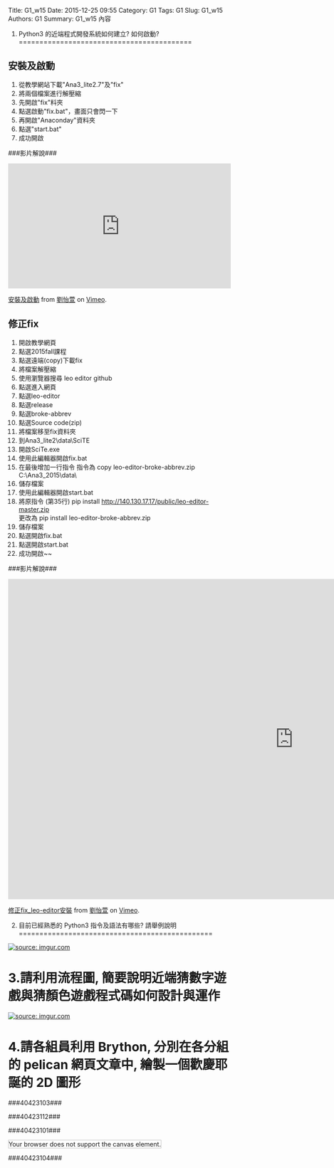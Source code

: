 Title: G1_w15
Date: 2015-12-25 09:55
Category: G1
Tags: G1
Slug: G1_w15
Authors: G1
Summary: G1_w15 內容

 1. Python3 的近端程式開發系統如何建立? 如何啟動?
==========================================
            
                    
                        
安裝及啟動
-----------------
1. 從教學網站下載"Ana3_lite2.7"及"fix"
2. 將兩個檔案進行解壓縮
3. 先開啟"fix"料夾
4. 點選啟動"fix.bat"，畫面只會閃一下
5. 再開啟"Anaconday"資料夾
6. 點選"start.bat"
7. 成功開啟
        
            
###影片解說###
                                            
<iframe src="https://player.vimeo.com/video/145948723" width="500" height="281" frameborder="0" webkitallowfullscreen mozallowfullscreen allowfullscreen></iframe> <p><a href="https://vimeo.com/145948723">安裝及啟動</a> from <a href="https://vimeo.com/user45467634">劉怡萱</a> on <a href="https://vimeo.com">Vimeo</a>.</p>
            
               
                
修正fix
-----------
1. 開啟教學網頁
2. 點選2015fall課程
3. 點選遠端(copy)下載fix
4. 將檔案解壓縮
5. 使用瀏覽器搜尋 leo editor github
6. 點選進入網頁
7. 點選leo-editor
8. 點選release
9. 點選broke-abbrev
10. 點選Source code(zip)
11. 將檔案移至fix資料夾
12. 到Ana3_lite2\data\SciTE
13. 開啟SciTe.exe 
14. 使用此編輯器開啟fix.bat
15. 在最後增加一行指令
      指令為  copy leo-editor-broke-abbrev.zip C:\Ana3_2015\data\                            
16. 儲存檔案
17. 使用此編輯器開啟start.bat
18. 將原指令 (第35行) pip install http://140.130.17.17/public/leo-editor-master.zip           
     更改為 pip install leo-editor-broke-abbrev.zip
19. 儲存檔案
20. 點選開啟fix.bat
21. 點選開啟start.bat
22. 成功開啟~~                
                    
                    
###影片解說###
                            
                            

<iframe src="https://player.vimeo.com/video/147597320" width="1280" height="720" frameborder="0" webkitallowfullscreen mozallowfullscreen allowfullscreen></iframe> <p><a href="https://vimeo.com/147597320">修正fix_leo-editor安裝</a> from <a href="https://vimeo.com/user45467634">劉怡萱</a> on <a href="https://vimeo.com">Vimeo</a>.</p>
            
                
                
 2. 目前已經熟悉的 Python3 指令及語法有哪些? 請舉例說明
===============================================
                    
                            
                            
                            
<a href="http://imgur.com/FxIA2DT"><img src="http://i.imgur.com/FxIA2DT.jpg" title="source: imgur.com" /></a>
                    
                            
                            
                            
3.請利用流程圖, 簡要說明近端猜數字遊戲與猜顏色遊戲程式碼如何設計與運作
===============================================================
                
                
                
                
<a href="http://imgur.com/Vb0uBlB"><img src="http://i.imgur.com/Vb0uBlB.jpg" title="source: imgur.com" /></a>
            
            
            
            
4.請各組員利用 Brython, 分別在各分組的 pelican 網頁文章中, 繪製一個歡慶耶誕的 2D 圖形
=======================================================================
                    
                    
                    
###40423103###
                                
                                    
<!-- 導入 brython.js -->

<script type="text/javascript" src="js/Brython3.2.3-20151122-082712/G1-40423103.js"></script>

<!-- 啟動 brython() -->

<script>
window.onload=function(){
brython(1);
}
</script>

<!-- 以下利用 Brython 程式執行繪圖 -->

<canvas id="plotarea" width="400" height="410"></canvas>

<script type="text/python3">
# 導入 doc
from browser import document as doc
from browser import console
import math

# 準備繪圖畫布
canvas = doc["plotarea"]
ctx = canvas.getContext("2d")
    

ctx.beginPath()
grd=ctx.createLinearGradient(0,0,0,400)
grd.addColorStop(1,"#FF0000")
grd.addColorStop(0,"#FFFF00")
ctx.lineWidth = 20
ctx.strokeStyle = grd
ctx.moveTo(0,0)
ctx.lineTo(0,400)
ctx.stroke()

ctx.beginPath()
grd=ctx.createLinearGradient(400,0,0,0)
grd.addColorStop(1,"#FFFF00")
grd.addColorStop(0,"#00FF00")
ctx.strokeStyle = grd
ctx.moveTo(0,0)
ctx.lineTo(400,0)
ctx.stroke()

ctx.beginPath()
grd=ctx.createLinearGradient(0,400,0,0)
grd.addColorStop(1,"#00FF00")
grd.addColorStop(0,"#FFFF00")
ctx.strokeStyle = grd
ctx.moveTo(400,0)
ctx.lineTo(400,400)
ctx.stroke()

ctx.beginPath()
grd=ctx.createLinearGradient(0,0,400,0)
grd.addColorStop(0,"#FF0000")
grd.addColorStop(1,"#FFFF00")
ctx.strokeStyle = grd
ctx.moveTo(0,410)
ctx.lineTo(400,410)
ctx.stroke()


ctx.beginPath()
ctx.moveTo(140, 60)
ctx.quadraticCurveTo(170, 45, 200, 15)
ctx.moveTo(200, 12)
ctx.quadraticCurveTo(230, 43, 260, 61)
ctx.moveTo(260, 60)
ctx.lineTo(140, 60)

ctx.moveTo(100, 120)
ctx.quadraticCurveTo(150, 95, 180, 60)
ctx.moveTo(220, 60)
ctx.quadraticCurveTo(250, 95, 300, 120)
ctx.moveTo(100, 120)
ctx.lineTo(300, 120)

ctx.moveTo(60, 190)
ctx.quadraticCurveTo(120, 165, 160, 120)
ctx.moveTo(240, 120)
ctx.quadraticCurveTo(280, 165, 340, 190)
ctx.moveTo(60, 190)
ctx.lineTo(340, 190)

ctx.moveTo(20, 270)
ctx.quadraticCurveTo(80, 250, 140, 190)
ctx.moveTo(260, 190)
ctx.quadraticCurveTo(320, 250, 380, 270)
ctx.moveTo(20, 270)
ctx.lineTo(380, 270)

ctx.lineWidth = 5
ctx.strokeStyle = "#008800"
ctx.stroke()


ctx.fillStyle = "#663300"
ctx.fillRect(180,271.5,40,129)


ctx.beginPath()
ctx.fillStyle = "#9900FF"
ctx.fillRect(260,340,60,60)
ctx.stroke()

ctx.moveTo(260,370)
ctx.lineTo(320,370)

ctx.moveTo(290,340)
ctx.lineTo(290,400)

ctx.moveTo(290,340)
ctx.lineTo(260,320)

ctx.moveTo(290,340)
ctx.lineTo(280,300)

ctx.moveTo(258,321)
ctx.lineTo(282,300)

ctx.moveTo(290,340)
ctx.lineTo(300,300)

ctx.moveTo(290,340)
ctx.lineTo(320,320)

ctx.moveTo(298,300)
ctx.lineTo(322,320)

ctx.lineWidth = 5
ctx.strokeStyle = "#FFCC00"
ctx.stroke()


ctx.beginPath()
ctx.fillStyle = "#000099"
ctx.fillRect(60,340,100,60)

ctx.moveTo(60,370)
ctx.lineTo(160,370)

ctx.moveTo(110,340)
ctx.lineTo(110,400)

ctx.moveTo(111.5,341.5)
ctx.lineTo(100,310)

ctx.moveTo(111.5,341.5)
ctx.lineTo(80,330)

ctx.moveTo(101.5,310)
ctx.lineTo(78.5,330)

ctx.moveTo(111.5,341.5)
ctx.lineTo(140,330)

ctx.moveTo(111.5,341.5)
ctx.lineTo(120,310)

ctx.moveTo(141.5,330)
ctx.lineTo(118.5,310)

ctx.lineWidth = 5
ctx.strokeStyle = "#CC0000"
ctx.stroke()


ctx.fillStyle = "#66CCFF"
ctx.font = "23px Dutch801 XBd BT"
ctx.fillText("Merry ",13,28)
ctx.font = "23px Dutch801 XBd BT"
ctx.fillText("Christmas",13,48)
ctx.font = "23px Dutch801 XBd BT"
ctx.fillText("&",13,68)
ctx.font = "23px Dutch801 XBd BT"
ctx.fillText("Happy New ",13,88)
ctx.font = "23px Dutch801 XBd BT"
ctx.fillText("Year ",13,108)
ctx.stroke()


ctx.beginPath()

ctx.moveTo(210, 24)
ctx.quadraticCurveTo(200, 50, 160, 60)

ctx.moveTo(160,78)
ctx.quadraticCurveTo(200, 110, 270, 120)

ctx.moveTo(285, 160)
ctx.quadraticCurveTo(250, 180, 200, 190)

ctx.moveTo(280, 210)
ctx.quadraticCurveTo(220, 240, 70, 270)

ctx.lineWidth = 3
ctx.strokeStyle = "#CC0000"
ctx.stroke()


ctx.beginPath()

ctx.moveTo(225, 35)
ctx.quadraticCurveTo(220, 55, 200, 58)

ctx.moveTo(230, 70)
ctx.quadraticCurveTo(200, 105, 130, 120)

ctx.moveTo(130, 150)
ctx.quadraticCurveTo(180, 180, 300, 190)

ctx.moveTo(320, 240)
ctx.quadraticCurveTo(300, 260, 210, 270)

ctx.lineWidth = 3
ctx.strokeStyle = "#FFFF33"
ctx.stroke()


ctx.beginPath()

ctx.moveTo(172,38)
ctx.quadraticCurveTo(200, 50, 240, 60)


ctx.moveTo(245, 85)
ctx.quadraticCurveTo(240, 100, 190, 120)

ctx.moveTo(260, 140)
ctx.quadraticCurveTo(180, 180, 100, 190)

ctx.moveTo(92, 230)
ctx.quadraticCurveTo(250, 260, 330, 270)

ctx.lineWidth = 3
ctx.strokeStyle = "#0099FF"
ctx.stroke()


ctx.beginPath()
ctx.fillStyle = "#FF359A"
ctx.font = "10px ScriptS"
ctx.fillText("40423103 ",325,398)
ctx.stroke()

</script> 




<script>
window.onload=function(){
brython(1);
}
</script>
                
                    
                    
                    
                    
###40423112###
                
                
<!-- 導入 brython.js -->

<script type="text/javascript" src="js/Brython3.2.3-20151122-082712/brython.js"></script>

<!-- 啟動 brython() -->

<script>
window.onload=function(){
brython(1);
}
</script>

<!-- 以下利用 Brython 程式執行繪圖 -->

<canvas id="plotarea" width="300" height="200"></canvas>

<script type="text/python3">
# 導入 doc
from browser import document as doc
from browser import console
import math

# 準備繪圖畫布
canvas = doc["plotarea"]
ctx = canvas.getContext("2d")

# 開始畫直線
ctx.beginPath()
ctx.lineWidth = 1
ctx.moveTo(50, 0)
ctx.lineTo(30, 30)
ctx.strokeStyle = "#FF0000"
ctx.stroke()

ctx.beginPath()
ctx.lineWidth = 1
ctx.moveTo(50, 0)
ctx.lineTo(70, 30)
ctx.strokeStyle = "#0000ff"
ctx.stroke()

ctx.beginPath()
ctx.lineWidth = 1
ctx.moveTo(30,30)
ctx.lineTo(45, 30)
ctx.strokeStyle = "#0000ff"
ctx.stroke() 

ctx.beginPath()
ctx.lineWidth = 1
ctx.moveTo(70,30)
ctx.lineTo(55, 30)
ctx.strokeStyle = "#FF0000"
ctx.stroke()

ctx.beginPath()
ctx.lineWidth = 1
ctx.moveTo(45,30)
ctx.lineTo(20, 65)
ctx.strokeStyle = "#0000ff"
ctx.stroke() 

ctx.beginPath()
ctx.lineWidth = 1
ctx.moveTo(55,30)
ctx.lineTo(80, 65)
ctx.strokeStyle = "#FF0000"
ctx.stroke() 

ctx.beginPath()
ctx.lineWidth = 1
ctx.moveTo(20,65)
ctx.lineTo(40, 65)
ctx.strokeStyle = "#FF0000"
ctx.stroke() 

ctx.beginPath()
ctx.lineWidth = 1
ctx.moveTo(80,65)
ctx.lineTo(60, 65)
ctx.strokeStyle = "#0000ff"
ctx.stroke()

ctx.beginPath()
ctx.lineWidth = 1
ctx.moveTo(40,65)
ctx.lineTo(10, 105)
ctx.strokeStyle = "#0000ff"
ctx.stroke() 

ctx.beginPath()
ctx.lineWidth = 1
ctx.moveTo(60,65)
ctx.lineTo(90, 105)
ctx.strokeStyle = "#FF0000"
ctx.stroke()

ctx.beginPath()
ctx.lineWidth = 1
ctx.moveTo(10,105)
ctx.lineTo(40, 105)
ctx.strokeStyle = "#FF0000"
ctx.stroke() 

ctx.beginPath()
ctx.lineWidth = 1
ctx.moveTo(90,105)
ctx.lineTo(60, 105)
ctx.strokeStyle = "#0000ff"
ctx.stroke()

ctx.beginPath()
ctx.lineWidth = 1
ctx.moveTo(40,105)
ctx.lineTo(40, 135)
ctx.strokeStyle = "#FF0000"
ctx.stroke() 

ctx.beginPath()
ctx.lineWidth = 1
ctx.moveTo(60,105)
ctx.lineTo(60, 135)
ctx.strokeStyle = "#0000ff"
ctx.stroke()

ctx.beginPath()
ctx.lineWidth = 1
ctx.moveTo(60,135)
ctx.lineTo(40, 135)
ctx.strokeStyle = "#000000"
ctx.stroke()

x = 100
y = 100

</script>          
            
            
            
###40423101###

<!-- 導入 brython.js -->

<script type="text/javascript" src="http://brython.info/src/brython_dist.js"></script>

<!-- 啟動 brython() -->

<script>
window.onload=function(){
brython(1);
}
</script>

<!-- 以下利用 Brython 程式執行繪圖 -->

<canvas id="plotarea2" width="0" height="0"></canvas>

<script type="text/python3">
# 導入 doc
from browser import document as doc
from browser import console
import math

# 準備繪圖畫布
canvas2 = doc["plotarea2"]
ctx22 = canvas2.getContext("2d")




</script>


<script>
window.onload=function(){
brython(1);
}
</script>


<!DOCTYPE html>
<html>
<body>

<canvas id="myCanvas" width="400" height="400"
style="border:1px solid #c3c3c3;">
Your browser does not support the canvas element.
</canvas>

<script>
var canvas = document.getElementById("myCanvas");
var ctx2 = canvas.getContext("2d");
ctx2.fillStyle = "#9F5000";
ctx2.fillRect(180,307.5,40,100);

ctx2.beginPath();
ctx2.lineWidth=5
ctx2.strokeStyle = "#9AFF02";
ctx2.moveTo(200,70);
ctx2.lineTo(100,150);
ctx2.stroke();

ctx2.beginPath();
ctx2.moveTo(200,70);
ctx2.lineTo(300,150);
ctx2.stroke();

ctx2.beginPath();
ctx2.moveTo(100,150);
ctx2.lineTo(300,150);
ctx2.stroke();

ctx2.beginPath();
ctx2.moveTo(160,150);
ctx2.lineTo(80,230);
ctx2.stroke();

ctx2.beginPath();
ctx2.moveTo(240,150);
ctx2.lineTo(320,230);
ctx2.stroke();

ctx2.beginPath();
ctx2.moveTo(80,230);
ctx2.lineTo(320,230);
ctx2.stroke();

ctx2.beginPath();
ctx2.moveTo(140,230);
ctx2.lineTo(60,310);
ctx2.stroke();

ctx2.beginPath();
ctx2.moveTo(260,230);
ctx2.lineTo(340,310);
ctx2.stroke();

ctx2.beginPath();
ctx2.moveTo(60,310);
ctx2.lineTo(340,310);
ctx2.stroke();

ctx2.beginPath();
ctx2.lineWidth=6
ctx2.strokeStyle = "#FFFF37";
ctx2.moveTo(200,10);
ctx2.lineTo(180,30);
ctx2.stroke();

ctx2.beginPath();
ctx2.moveTo(200,10);
ctx2.lineTo(220,30);
ctx2.stroke();

ctx2.beginPath();
ctx2.moveTo(180,30);
ctx2.lineTo(160,30);
ctx2.stroke();

ctx2.beginPath();
ctx2.moveTo(220,30);
ctx2.lineTo(240,30);
ctx2.stroke();

ctx2.beginPath();
ctx2.moveTo(160,30);
ctx2.lineTo(180,50);
ctx2.stroke();

ctx2.beginPath();
ctx2.moveTo(180,50);
ctx2.lineTo(170,70);
ctx2.stroke();

ctx2.beginPath();
ctx2.moveTo(170,70);
ctx2.lineTo(200,50);
ctx2.stroke();

ctx2.beginPath();
ctx2.moveTo(200,50);
ctx2.lineTo(230,70);
ctx2.stroke();

ctx2.beginPath();
ctx2.moveTo(230,70);
ctx2.lineTo(220,50);
ctx2.stroke();

ctx2.beginPath();
ctx2.moveTo(220,50);
ctx2.lineTo(240,30);
ctx2.stroke();

ctx2.beginPath();
ctx2.lineWidth=4
ctx2.strokeStyle = "#FF0000";
ctx2.moveTo(200,70);
ctx2.lineTo(200,50);
ctx2.stroke();



ctx2.beginPath();
var canvas = document.getElementById("myCanvas");
var ctx2 = canvas.getContext("2d");
ctx2.moveTo(0,0);
ctx2.strokeStyle = "#FFBFFF";
ctx2.lineTo(400,0);
ctx2.lineWidth=5
ctx2.stroke();


ctx2.beginPath();
var canvas = document.getElementById("myCanvas");
var ctx2 = canvas.getContext("2d");
ctx2.moveTo(0,0);
ctx2.strokeStyle = "#FFBFFF";
ctx2.lineTo(0,400);
ctx2.lineWidth=5
ctx2.stroke();


ctx2.beginPath();
var canvas = document.getElementById("myCanvas");
var ctx2 = canvas.getContext("2d");
ctx2.moveTo(400,400);
ctx2.strokeStyle = "#FFBFFF";
ctx2.lineTo(400,0);
ctx2.lineWidth=5
ctx2.stroke();

ctx2.beginPath();
var canvas = document.getElementById("myCanvas");
var ctx2 = canvas.getContext("2d");
ctx2.moveTo(400,400);
ctx2.strokeStyle = "#FFBFFF";
ctx2.lineTo(0,400);
ctx2.lineWidth=5
ctx2.stroke();

ctx2.beginPath();
var canvas = document.getElementById("myCanvas");
var ctx2 = canvas.getContext("2d");
ctx2.beginPath();
ctx2.arc(52.5,345,10,0,2*Math.PI);
ctx2.fillStyle = "#FF0000";
ctx2.fill();

ctx2.beginPath();
var canvas = document.getElementById("myCanvas");
var ctx2 = canvas.getContext("2d");
ctx2.beginPath();
ctx2.arc(52.5,375,20,0,2*Math.PI);
ctx2.fillStyle = "#FF0000";
ctx2.fill();

ctx2.beginPath();
var canvas = document.getElementById("myCanvas");
var ctx2 = canvas.getContext("2d");
ctx2.fillStyle = "#d3a4ff";
ctx2.fillRect(45.35,353,12,4);

ctx2.beginPath();
var canvas = document.getElementById("myCanvas");
var ctx2 = canvas.getContext("2d");
ctx2.fillStyle = "#d3a4ff";
ctx2.fillRect(56,353,4,12);

ctx2.beginPath();
var canvas = document.getElementById("myCanvas");
var ctx2 = canvas.getContext("2d");
ctx2.beginPath();
ctx2.arc(575,350,180,0,2*Math.PI);
ctx2.fillStyle = "#d3a4ff";
ctx2.fill();

ctx2.beginPath();
var canvas = document.getElementById("myCanvas");
var ctx2 = canvas.getContext("2d");
ctx2.beginPath();
ctx2.arc(575,250,180,0,2*Math.PI);
ctx2.fillStyle = "#d3a4ff";
ctx2.fill();

ctx2.beginPath();
var canvas = document.getElementById("myCanvas");
var ctx2 = canvas.getContext("2d");
ctx2.beginPath();
ctx2.arc(575,150,180,0,2*Math.PI);
ctx2.fillStyle = "#d3a4ff";
ctx2.fill();

ctx2.beginPath();
var canvas = document.getElementById("myCanvas");
var ctx2 = canvas.getContext("2d");
ctx2.beginPath();
ctx2.arc(575,50,180,0,2*Math.PI);
ctx2.fillStyle = "#d3a4ff";
ctx2.fill();

ctx2.beginPath();
var canvas = document.getElementById("myCanvas");
var ctx2 = canvas.getContext("2d");
ctx2.beginPath();
ctx2.arc(50,575,180,0,2*Math.PI);
ctx2.fillStyle = "#d3a4ff";
ctx2.fill();

ctx2.beginPath();
var canvas = document.getElementById("myCanvas");
var ctx2 = canvas.getContext("2d");
ctx2.beginPath();
ctx2.arc(150,575,180,0,2*Math.PI);
ctx2.fillStyle = "#d3a4ff";
ctx2.fill();


ctx2.beginPath();
var canvas = document.getElementById("myCanvas");
var ctx2 = canvas.getContext("2d");
ctx2.beginPath();
ctx2.arc(250,575,180,0,2*Math.PI);
ctx2.fillStyle = "#d3a4ff";
ctx2.fill();


ctx2.beginPath();
var canvas = document.getElementById("myCanvas");
var ctx2 = canvas.getContext("2d");
ctx2.beginPath();
ctx2.arc(350,575,180,0,2*Math.PI);
ctx2.fillStyle = "#d3a4ff";
ctx2.fill();


ctx2.beginPath();
var canvas = document.getElementById("myCanvas");
var ctx2 = canvas.getContext("2d");
ctx2.beginPath();
ctx2.arc(-175,50,180,0,2*Math.PI);
ctx2.fillStyle = "#d3a4ff";
ctx2.fill();

ctx2.beginPath();
var canvas = document.getElementById("myCanvas");
var ctx2 = canvas.getContext("2d");
ctx2.beginPath();
ctx2.arc(-175,150,180,0,2*Math.PI);
ctx2.fillStyle = "#d3a4ff";
ctx2.fill();

ctx2.beginPath();
var canvas = document.getElementById("myCanvas");
var ctx2 = canvas.getContext("2d");
ctx2.beginPath();
ctx2.arc(-175,250,180,0,2*Math.PI);
ctx2.fillStyle = "#d3a4ff";
ctx2.fill();

ctx2.beginPath();
var canvas = document.getElementById("myCanvas");
var ctx2 = canvas.getContext("2d");
ctx2.beginPath();
ctx2.arc(-175,350,180,0,2*Math.PI);
ctx2.fillStyle = "#d3a4ff";
ctx2.fill();

ctx2.beginPath();
var canvas = document.getElementById("myCanvas");
var ctx2 = canvas.getContext("2d");
ctx2.beginPath();
ctx2.arc(50,-175,180,0,2*Math.PI);
ctx2.fillStyle = "#d3a4ff";
ctx2.fill();

ctx2.beginPath();
var canvas = document.getElementById("myCanvas");
var ctx2 = canvas.getContext("2d");
ctx2.beginPath();
ctx2.arc(150,-175,180,0,2*Math.PI);
ctx2.fillStyle = "#d3a4ff";
ctx2.fill();

ctx2.beginPath();
var canvas = document.getElementById("myCanvas");
var ctx2 = canvas.getContext("2d");
ctx2.beginPath();
ctx2.arc(250,-175,180,0,2*Math.PI);
ctx2.fillStyle = "#d3a4ff";
ctx2.fill();

ctx2.beginPath();
var canvas = document.getElementById("myCanvas");
var ctx2 = canvas.getContext("2d");
ctx2.beginPath();
ctx2.arc(350,-175,180,0,2*Math.PI);
ctx2.fillStyle = "#d3a4ff";
ctx2.fill();


</script>
                
                
                
###40423104###
<!-- 導入 brython.js -->

<script type="text/javascript" src="http://brython.info/src/brython_dist.js"></script>

<!-- 啟動 brython() -->

<script>
window.onload=function(){
brython(1);
}
</script>

<!-- 以下利用 Brython 程式執行繪圖 -->

<canvas id="syuan3" width="600" height="600"></canvas>

<script type="text/python3">
# 導入 doc
from browser import document as doc
from browser import console
import math

# 準備繪圖畫布
canvas3 = doc["syuan3"]
ctx2 = canvas3.getContext("2d")

grd = ctx2.createLinearGradient(100, 200,500, 300);
grd.addColorStop(0,"#B94FFF");
grd.addColorStop(1,"#66FFFF");


ctx2.strokeStyle = grd;
ctx2.lineWidth = 20;
ctx2.strokeRect(0, 0, 600, 600);

grd = ctx2.createLinearGradient(20,0,30,500);
grd.addColorStop(0,"#BBFFEE");
grd.addColorStop(1,"#E8CCFF");

ctx2.fillStyle = grd;
ctx2.fillRect(10,10,580,580);

ctx2.fillStyle="#FF8888";
ctx2.fillRect(380, 508, 80, 60);

ctx2.beginPath();
ctx2.lineCap="round";
ctx2.lineWidth = 10;
ctx2.strokeStyle="#FF0000"
ctx2.moveTo(420, 508);
ctx2.lineTo(420, 568);
ctx2.moveTo(380, 538);
ctx2.lineTo(460, 538);
ctx2.moveTo(430, 487);
ctx2.lineTo(440, 490);
ctx2.lineTo(440, 500);
ctx2.lineTo(420, 508);
ctx2.lineTo(400, 500);
ctx2.lineTo(400, 490);
ctx2.lineTo(410, 487);
ctx2.lineTo(420, 508);
ctx2.lineTo(430, 487);
ctx2.stroke();


ctx2.fillStyle="#FFAA33";
ctx2.fillRect(420, 360, 100, 80);

ctx2.beginPath();
ctx2.lineCap="round";
ctx2.lineWidth = 10;
ctx2.strokeStyle="#E63F00"
ctx2.moveTo(480, 337);
ctx2.lineTo(490, 340);
ctx2.lineTo(490, 350);
ctx2.lineTo(470, 360);
ctx2.lineTo(450, 350);
ctx2.lineTo(450, 340);
ctx2.lineTo(460, 337);
ctx2.lineTo(470, 360);
ctx2.lineTo(480, 337);
ctx2.moveTo(470, 360);
ctx2.lineTo(470, 440);
ctx2.moveTo(420, 400);
ctx2.lineTo(520, 400);
ctx2.stroke();


ctx2.fillStyle="#FF88C2";
ctx2.fillRect(440, 180, 120, 100);

ctx2.beginPath();
ctx2.lineCap="round";
ctx2.lineWidth = 10;
ctx2.strokeStyle="#BA55D3"
ctx2.moveTo(510, 153);
ctx2.lineTo(520, 160);
ctx2.lineTo(520, 170);
ctx2.lineTo(500, 180);
ctx2.lineTo(480, 170);
ctx2.lineTo(480, 160);
ctx2.lineTo(490, 153);
ctx2.lineTo(500, 180);
ctx2.lineTo(510, 153);
ctx2.moveTo(500, 180);
ctx2.lineTo(500, 280);
ctx2.moveTo(440, 230);
ctx2.lineTo(560, 230);
ctx2.stroke();


ctx2.fillStyle="    #FF77FF";
ctx2.fillRect(340, 80, 80, 80);

ctx2.beginPath();
ctx2.lineCap="round";
ctx2.lineWidth = 10;
ctx2.strokeStyle="#C71585"
ctx2.moveTo(390, 57);
ctx2.lineTo(400, 60);
ctx2.lineTo(400, 70);
ctx2.lineTo(380, 80);
ctx2.lineTo(360, 70);
ctx2.lineTo(360, 60);
ctx2.lineTo(370, 57);
ctx2.lineTo(380, 80);
ctx2.lineTo(390, 57);
ctx2.moveTo(380, 80);
ctx2.lineTo(380, 160);
ctx2.moveTo(340, 120);
ctx2.lineTo(420, 120);
ctx2.stroke();






ctx2.beginPath();
ctx2.lineWidth = 10;
ctx2.strokeStyle="#BB5500"
ctx2.lineJoin = "round";
ctx2.moveTo(200,485);
ctx2.lineTo(240,485);
ctx2.lineTo(260,565);
ctx2.lineTo(180,565);
ctx2.lineTo(200,485);
ctx2.lineTo(240,485);
ctx2.stroke();

ctx2.beginPath();
ctx2.lineWidth = 10;
ctx2.strokeStyle="#008866"
ctx2.lineJoin = "round";
ctx2.moveTo(140,420);
ctx2.lineTo(300,410);
ctx2.lineTo(360,470);
ctx2.lineTo(80,470);
ctx2.lineTo(140,420);
ctx2.lineTo(300,410);
ctx2.stroke();

ctx2.beginPath();
ctx2.lineWidth = 10;
ctx2.strokeStyle="#00DDAA"
ctx2.lineJoin = "round";
ctx2.moveTo(160,340);
ctx2.lineTo(280,350);
ctx2.lineTo(315,390);
ctx2.lineTo(120,400);
ctx2.lineTo(160,340);
ctx2.lineTo(280,350);
ctx2.stroke();

ctx2.beginPath();
ctx2.lineWidth =8;
ctx2.strokeStyle="#00FF00"
ctx2.lineJoin = "round";
ctx2.moveTo(180,280);
ctx2.lineTo(250,270);
ctx2.lineTo(308,334);
ctx2.lineTo(140,320);
ctx2.lineTo(180,280);
ctx2.lineTo(250,270);
ctx2.stroke();

ctx2.beginPath();
ctx2.lineWidth = 10;
ctx2.strokeStyle="#00FFCC"
ctx2.lineJoin = "round";
ctx2.moveTo(212,195);
ctx2.lineTo(270,250);
ctx2.lineTo(170,265);
ctx2.lineTo(212,195);
ctx2.lineTo(270,250);
ctx2.stroke();

ctx2.beginPath();
ctx2.lineWidth = 10;
ctx2.strokeStyle="#FFFF00"
ctx2.lineJoin = "round";
ctx2.moveTo(210,127);
ctx2.lineTo(220,155);
ctx2.lineTo(243,155);
ctx2.lineTo(223,171);
ctx2.lineTo(230,195);
ctx2.lineTo(210,181);
ctx2.lineTo(190,195);
ctx2.lineTo(196,171);
ctx2.lineTo(176,155);
ctx2.lineTo(201,155);
ctx2.lineTo(210,127);
ctx2.lineTo(220,155);
ctx2.stroke();



ctx2.beginPath();
ctx2.lineCap="round";
ctx2.lineWidth = 5;
ctx2.strokeStyle="#FFFF00"
ctx2.moveTo(170, 230);
ctx2.bezierCurveTo(160, 243, 280, 284, 270, 270);
ctx2.stroke();

ctx2.beginPath();
ctx2.lineCap="round";
ctx2.lineWidth = 5;
ctx2.moveTo(130, 330);
ctx2.bezierCurveTo(132, 344, 280, 284, 270, 270);
ctx2.stroke();

ctx2.beginPath();
ctx2.lineCap="round";
ctx2.lineWidth = 5;
ctx2.moveTo(130, 330);
ctx2.bezierCurveTo(112, 350, 328, 434, 330, 410);
ctx2.stroke();


ctx2.beginPath();
ctx2.lineCap="round";
ctx2.lineWidth = 5;
ctx2.moveTo(110, 410);
ctx2.bezierCurveTo(112, 428, 320, 368, 310, 350);
ctx2.stroke();

ctx2.beginPath();
ctx2.lineCap="round";
ctx2.lineWidth = 5;
ctx2.moveTo(110, 410);
ctx2.bezierCurveTo(100, 430, 356, 508, 360, 487);
ctx2.stroke();


ctx2.beginPath();
ctx2.lineCap="round";
ctx2.lineWidth = 5;
ctx2.moveTo(73, 485);
ctx2.bezierCurveTo(76, 511, 340, 430, 330, 410);
ctx2.stroke();


ctx2.beginPath();
ctx2.arc(170,230,6.5,0,math.pi*2, True);
ctx2.fillStyle="#FF88C2"
ctx2.fill();

ctx2.beginPath();
ctx2.arc(270,270,6.5,0,math.pi*2, True);
ctx2.fillStyle="#FF88C2"
ctx2.fill();

ctx2.beginPath();
ctx2.arc(130,330,6.5,0,math.pi*2, True);
ctx2.fillStyle="#FF0088"
ctx2.fill();

ctx2.beginPath();
ctx2.arc(310,350,6.5,0,math.pi*2, True);
ctx2.fillStyle="#FF0088"
ctx2.fill();

ctx2.beginPath();
ctx2.arc(110,410,6.5,0,math.pi*2, True);
ctx2.fillStyle="#FF0000"
ctx2.fill();

ctx2.beginPath();
ctx2.arc(330,410,6.5,0,math.pi*2, True);
ctx2.fillStyle="#FF0000"
ctx2.fill();

ctx2.beginPath();
ctx2.arc(75,485,6.5,0,math.pi*2, True);
ctx2.fillStyle="#FF00FF"
ctx2.fill();

ctx2.beginPath();
ctx2.arc(360,488,6.5,0,math.pi*2, True);
ctx2.fillStyle="#FF00FF"
ctx2.fill();

ctx2.beginPath();
ctx2.fillStyle="#FF00FF"
ctx2.fillRect=(380,508,80,60)
ctx2.fill();

</script>












